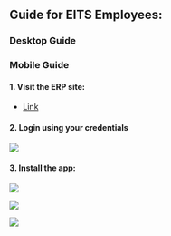 ## Guide for EITS Employees:


### Desktop Guide

### Mobile Guide

#### 1. Visit the ERP site:

- [Link](https://eits.thebigocommunity.org)


#### 2. Login using your credentials


![](./login%20sales.jpg)



#### 3. Install the app:


![](./Add%20to%20home%20chrome.jpg)

![](./Add%20to%20home%20chrome%20pop%20up.jpg)

![](./Add%20to%20home%20chrome%20pop%20up%20home%20screen.jpg)




